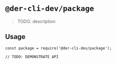 # `@der-cli-dev/package`

> TODO: description

## Usage

```
const package = require('@der-cli-dev/package');

// TODO: DEMONSTRATE API
```
